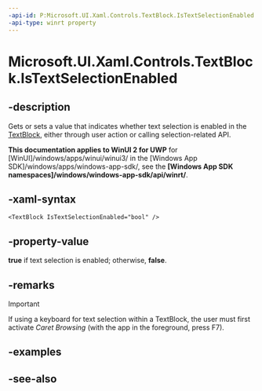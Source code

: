 ```yaml
---
-api-id: P:Microsoft.UI.Xaml.Controls.TextBlock.IsTextSelectionEnabled
-api-type: winrt property
---
```


<!-- Property syntax
public bool IsTextSelectionEnabled { get;  set; }
-->

# Microsoft.UI.Xaml.Controls.TextBlock.IsTextSelectionEnabled

## -description
Gets or sets a value that indicates whether text selection is enabled in the [TextBlock](textblock.md), either through user action or calling selection-related API.

**This documentation applies to WinUI 2 for UWP** for [WinUI]/windows/apps/winui/winui3/ in the [Windows App SDK]/windows/apps/windows-app-sdk/, see the **[Windows App SDK namespaces]/windows/windows-app-sdk/api/winrt/**.

## -xaml-syntax

```xaml
<TextBlock IsTextSelectionEnabled="bool" />
```

## -property-value

**true** if text selection is enabled; otherwise, **false**.

## -remarks

> [!IMPORTANT]
> If using a keyboard for text selection within a TextBlock, the user must first activate *Caret Browsing* (with the app in the foreground, press F7).

## -examples

## -see-also
